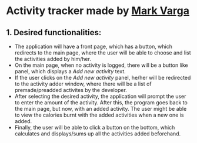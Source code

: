 # Activity tracker made by [Mark Varga](https://github.com/markvarga21)
## 1. Desired functionalities:
* The application will have a front page, which has a button, which redirects to the main page, where the user will be able to choose and list the activities added by him/her. 
* On the main page, when no activity is logged, there will be a button like panel, which displays a *Add new activity* text.
* If the user clicks on the *Add new activity* panel, he/her will be redirected to the activity adder window, where there will be a list of premade/preadded activites by the developer. 
* After selecting the desired activity, the application will prompt the user to enter the amount of the activity. After this, the program goes back to the main page, but now, with an added activity. The user might be able to view the calories burnt with the added activities when a new one is added.
* Finally, the user will be able to click a button on the bottom, which calculates and displays/sums up all the activities added beforehand.